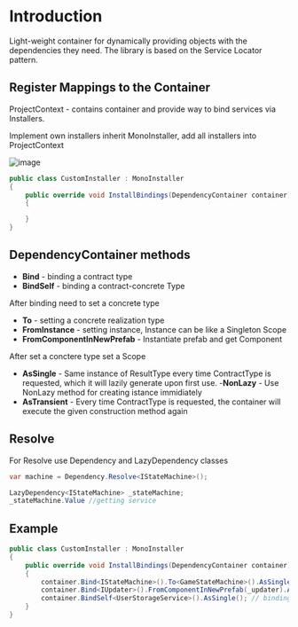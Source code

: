 # Introduction 

Light-weight container for dynamically providing objects with the dependencies they need. The library is based on the Service Locator pattern.
## Register Mappings to the Container
ProjectContext - contains container and provide way to bind services via Installers. 

Implement own installers inherit MonoInstaller, add all installers into ProjectContext

![image](https://user-images.githubusercontent.com/17832838/192795725-710d4286-880a-4426-b611-2dcbfba51881.png)
```csharp
public class CustomInstaller : MonoInstaller
{
    public override void InstallBindings(DependencyContainer container)
    {

    }
}
```
## DependencyContainer methods
- <b>Bind<TContract></b> - binding a contract type
- <b>BindSelf<TContract></b> - binding a contract-concrete Type

After binding need to set a concrete type
- <b>To<TConctere></b> - setting a concrete realization type
- <b>FromInstance<TConctere></b> - setting instance, Instance can be like a Singleton Scope
- <b>FromComponentInNewPrefab<TConctereComponent></b> - Instantiate prefab and get Component

After set a conctere type set a Scope
- <b>AsSingle</b> - Same instance of ResultType every time ContractType is requested, which it will lazily generate upon first use.
  -<b>NonLazy</b> - Use NonLazy method for creating istance immidiately
- <b>AsTransient</b> - Every time ContractType is requested, the container will execute the given construction method again

## Resolve
For Resolve use Dependency and LazyDependency<TContract> classes
```csharp
var machine = Dependency.Resolve<IStateMachine>();

LazyDependency<IStateMachine> _stateMachine;
_stateMachine.Value //getting service
```

## Example
```csharp
public class CustomInstaller : MonoInstaller
{
    public override void InstallBindings(DependencyContainer container)
    {
        container.Bind<IStateMachine>().To<GameStateMachine>().AsSingle(); // bind IState Machine to GameStateMachine realization as Single
        container.Bind<IUpdater>().FromComponentInNewPrefab(_updater).AsSingle(); // binding IUpdate from prefab as Single
        container.BindSelf<UserStorageService>().AsSingle(); // binding UserStorageService as Single
    }
}
```
